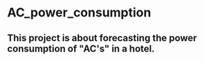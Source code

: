 # AC_power_consumption
## This project is about forecasting the power consumption of "AC's" in a hotel.
